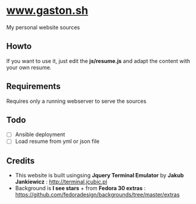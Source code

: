 # www.gaston.sh

My personal website sources

## Howto

If you want to use it, just edit the __js/resume.js__ and adapt the content with your own resume.

## Requirements

Requires only a running webserver to serve the sources

## Todo

- [ ] Ansible deployment
- [ ] Load resume from yml or json file

## Credits

- This website is built usingsing __Jquery Terminal Emulator__ by __Jakub Jankiewicz__ : http://terminal.jcubic.pl
- Background is __I see stars__ + from __Fedora 30 extras__ : https://github.com/fedoradesign/backgrounds/tree/master/extras
